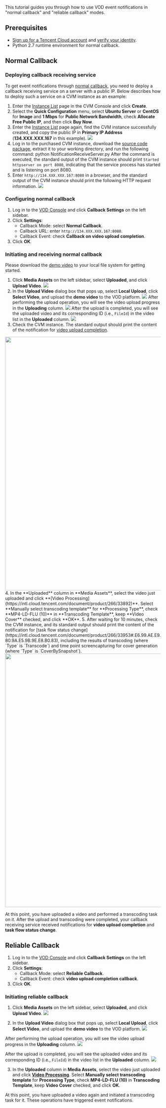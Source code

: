 This tutorial guides you through how to use VOD event notifications in "normal callback" and "reliable callback" modes.

## Prerequisites

- [Sign up for a Tencent Cloud account](https://intl.cloud.tencent.com/document/product/378/17985) and [verify your identity](https://intl.cloud.tencent.com/document/product/378/3629).
- Python 2.7 runtime environment for normal callback.

## Normal Callback
### Deploying callback receiving service

To get event notifications through [normal callback](https://intl.cloud.tencent.com/document/product/266/33948#normal-callback), you need to deploy a callback receiving service on a server with a public IP. Below describes how to deploy such a service on a CVM instance as an example:

1. Enter the [Instance List](https://console.cloud.tencent.com/cvm/index) page in the CVM Console and click **Create**.
2. Select the **Quick Configuration** menu, select **Ubuntu Server** or **CentOS** for **Image** and **1 Mbps** for **Public Network Bandwidth**, check **Allocate Free Public IP**, and then click **Buy Now**.
3. Enter the [Instance List](https://console.cloud.tencent.com/cvm/index) page again, find the CVM instance successfully created, and copy the public IP in **Primary IP Address** (**134.XXX.XXX.167** in this example).
![](https://main.qcloudimg.com/raw/89e8b56123b9155e880658bad20eec1e.png)
4. Log in to the purchased CVM instance, download the [source code package](http://document-1251659802.coscd.myqcloud.com/NotificationTuition.zip), extract it to your working directory, and run the following command:
		python NotificationReceiveServer.py
After the command is executed, the standard output of the CVM instance should print `Started httpserver on port 8080`, indicating that the service process has started and is listening on port 8080.
5. Enter `http://134.XXX.XXX.167:8080` in a browser, and the standard output of the CVM instance should print the following HTTP request information.
![](https://main.qcloudimg.com/raw/4e7eaffe641002f9b0307244e4bec8dc.png)

### Configuring normal callback
1. Log in to the [VOD Console](https://console.cloud.tencent.com/vod/overview) and click **Callback Settings** on the left sidebar.
2. Click **Settings**:
	- Callback Mode: select **Normal Callback**.
	- Callback URL: enter `http://134.XXX.XXX.167:8080`.
	- Callback Event: check **Callback on video upload completion**.
3. Click **OK**.

### Initiating and receiving normal callback

Please download the [demo video](http://1255566954.vod2.myqcloud.com/ca75586fvodgzp1255566954/484c46995285890788305672872/xUCHV5kOGyIA.wmv) to your local file system for getting started.
1. Click **Media Assets** on the left sidebar, select **Uploaded**, and click **Upload Video**.
![](https://main.qcloudimg.com/raw/4724951966b46c801498efed4b6ebec9.png)
2. In the **Upload Video** dialog box that pops up, select **Local Upload**, click **Select Video**, and upload the **demo video** to the VOD platform.
![](https://main.qcloudimg.com/raw/e0eb51db29de59e948b332ad05a069db.png)
 After performing the upload operation, you will see the video upload progress in the **Uploading** column.
![](https://main.qcloudimg.com/raw/7f072f0e67b4f3be6907ff1f5a414848.png)
 After the upload is completed, you will see the uploaded video and its corresponding ID (i.e., `FileId`) in the video list in the **Uploaded** column.
![](https://main.qcloudimg.com/raw/6c18e73eb8576fc120fe903fc0848927.png)
3. Check the CVM instance. The standard output should print the content of the notification for [video upload completion](https://intl.cloud.tencent.com/document/product/266/33950#817356113).
 <img src="https://main.qcloudimg.com/raw/793e8af36652f40de4bf6cb5916b4670.png" width="818">
4. In the **Uploaded** column in **Media Assets**, select the video just uploaded and click **[Video Processing](https://intl.cloud.tencent.com/document/product/266/33892)**. Select **Manually select transcoding template** for **Processing Type**, check **MP4-LD-FLU (10)** in **Transcoding Template**, keep **Video Cover** checked, and click **OK**.
5. After waiting for 10 minutes, check the CVM instance, and its standard output should print the content of the notification for [task flow status change](https://intl.cloud.tencent.com/document/product/266/33953#.E6.99.AE.E9.80.9A.E5.9B.9E.E8.B0.83), including the results of transcoding (where `Type` is `Transcode`) and time point screencapturing for cover generation (where `Type` is `CoverBySnapshot`).
 <img src="https://main.qcloudimg.com/raw/4e577e7feb5524ff82e8a82c8e1cbdd2.png" width="818">

At this point, you have uploaded a video and performed a transcoding task on it. After the upload and transcoding were completed, your callback receiving service received notifications for **video upload completion** and **task flow status change**.

## Reliable Callback

1. Log in to the [VOD Console](https://console.cloud.tencent.com/vod/overview) and click **Callback Settings** on the left sidebar.
2. Click **Settings**:
	- Callback Mode: select **Reliable Callback**.
	- Callback Event: check **video upload completion callback**.
3. Click **OK**.

### Initiating reliable callback

1. Click **Media Assets** on the left sidebar, select **Uploaded**, and click **Upload Video**.
![](https://main.qcloudimg.com/raw/4724951966b46c801498efed4b6ebec9.png)

2. In the **Upload Video** dialog box that pops up, select **Local Upload**, click **Select Video**, and upload the **demo video** to the VOD platform.
![](https://main.qcloudimg.com/raw/e0eb51db29de59e948b332ad05a069db.png)
 
 After performing the upload operation, you will see the video upload progress in the **Uploading** column.
![](https://main.qcloudimg.com/raw/7f072f0e67b4f3be6907ff1f5a414848.png)
 
 After the upload is completed, you will see the uploaded video and its corresponding ID (i.e., `FileId`) in the video list in the **Uploaded** column.
![](https://main.qcloudimg.com/raw/6c18e73eb8576fc120fe903fc0848927.png)

3. In the **Uploaded** column in **Media Assets**, select the video just uploaded and click **[Video Processing](https://intl.cloud.tencent.com/document/product/266/33892)**. Select **Manually select transcoding template** for **Processing Type**, check **MP4-LD-FLU (10)** in **Transcoding Template**, keep **Video Cover** checked, and click **OK**.

At this point, you have uploaded a video again and initiated a transcoding task for it. These operations have triggered event notifications.

